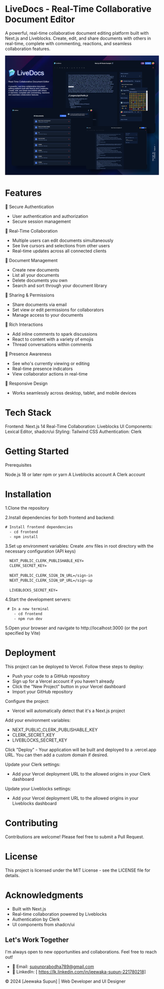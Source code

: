 # LiveDocs - Real-Time Collaborative Document Editor


A powerful, real-time collaborative document editing platform built with Next.js and Liveblocks. Create, edit, and share documents with others in real-time, complete with commenting, reactions, and seamless collaboration features.

![LiveDocs](./screenshots/livedocs.png)

# Features

🔐 Secure Authentication

- User authentication and authorization
- Secure session management


📝 Real-Time Collaboration

- Multiple users can edit documents simultaneously
- See live cursors and selections from other users
- Real-time updates across all connected clients


📑 Document Management

- Create new documents
- List all your documents
- Delete documents you own
- Search and sort through your document library


🤝 Sharing & Permissions

- Share documents via email
- Set view or edit permissions for collaborators
- Manage access to your documents


💬 Rich Interactions

- Add inline comments to spark discussions
- React to content with a variety of emojis
- Thread conversations within comments


👥 Presence Awareness

- See who's currently viewing or editing
- Real-time presence indicators
- View collaborator actions in real-time


📱 Responsive Design

- Works seamlessly across desktop, tablet, and mobile devices

# Tech Stack

Frontend: Next.js 14
Real-Time Collaboration: Liveblocks
UI Components: Lexical Editor, shadcn/ui
Styling: Tailwind CSS
Authentication: Clerk

# Getting Started

Prerequisites

Node.js 18 or later
npm or yarn
A Liveblocks account
A Clerk account

# Installation

1.Clone the repository
    
2.Install dependencies for both frontend and backend:

    # Install frontend dependencies
      - cd frontend
      - npm install
      
3.Set up environment variables:
     Create .env files in root directory with the necessary configuration (API keys)
     
      NEXT_PUBLIC_CLERK_PUBLISHABLE_KEY=
      CLERK_SECRET_KEY=

      NEXT_PUBLIC_CLERK_SIGN_IN_URL=/sign-in
      NEXT_PUBLIC_CLERK_SIGN_UP_URL=/sign-up

      LIVEBLOCKS_SECRET_KEY=
     
4.Start the development servers:

     # In a new terminal
        - cd frontend
        - npm run dev

5.Open your browser and navigate to http://localhost:3000 (or the port specified by Vite)

# Deployment

This project can be deployed to Vercel. Follow these steps to deploy:

- Push your code to a GitHub repository
- Sign up for a Vercel account if you haven't already
- Click the "New Project" button in your Vercel dashboard
- Import your GitHub repository
  
Configure the project:

- Vercel will automatically detect that it's a Next.js project
  
Add your environment variables:

- NEXT_PUBLIC_CLERK_PUBLISHABLE_KEY
- CLERK_SECRET_KEY
- LIVEBLOCKS_SECRET_KEY

Click "Deploy" - Your application will be built and deployed to a .vercel.app URL. You can then add a custom domain if desired.
  
Update your Clerk settings:

- Add your Vercel deployment URL to the allowed origins in your Clerk dashboard

Update your Liveblocks settings:

- Add your Vercel deployment URL to the allowed origins in your Liveblocks dashboard

# Contributing

Contributions are welcome! Please feel free to submit a Pull Request.

# License

This project is licensed under the MIT License - see the LICENSE file for details.

# Acknowledgments

- Built with Next.js
- Real-time collaboration powered by Liveblocks
- Authentication by Clerk
- UI components from shadcn/ui

## Let's Work Together

I'm always open to new opportunities and collaborations. Feel free to reach out!

- 📧 Email: supunprabodha789@gmail.com
- 🔗 LinkedIn: [ https://lk.linkedin.com/in/jeewaka-supun-221780218]



© 2024 [Jeewaka Supun] | Web Developer and UI Designer
